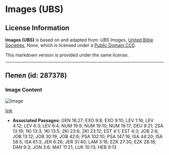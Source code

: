 # Images (UBS)

## License Information

**Images (UBS)** is based on and adapted from: _UBS Images_, [United Bible Societies](https://unitedbiblesocieties.org/), None, which is licensed under a [Public Domain CC0](https://creativecommons.org/public-domain/cc0/).

This markdown version is provided under the same license.



--------------------------------

## Пепел (id: 287378)

### Image Content

![Image](https://cdn.aquifer.bible/aquifer-content/resources/Media/WEB-0041_ash.jpg)

[link](https://cdn.aquifer.bible/aquifer-content/resources/Media/WEB-0041_ash.jpg)

* **Associated Passages:** GEN 18:27; EXO 9:8; EXO 9:10; LEV 1:16; LEV 4:12; LEV 6:3; LEV 6:4; NUM 19:9; NUM 19:10; NUM 19:17; DEU 9:21; 2SA 13:19; 1KI 13:3; 1KI 13:5; 2KI 23:6; 2KI 23:12; EST 4:1; EST 4:3; JOB 2:8; JOB 13:12; JOB 30:19; JOB 42:6; PSA 102:10; PSA 147:16; ISA 44:20; ISA 58:5; ISA 61:3; JER 6:26; JER 31:40; LAM 3:16; EZK 27:30; EZK 28:18; DAN 9:3; JON 3:6; MAT 11:21; LUK 10:13; HEB 9:13

